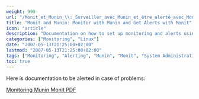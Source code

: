 ```yaml
---
weight: 999
url: "/Monit_et_Munin_\\:_Surveiller_avec_Munin_et_être_alerté_avec_Monit/"
title: "Monit and Munin: Monitor with Munin and Get Alerts with Monit"
icon: "article"
description: "Documentation on how to set up monitoring and alerts using Munin and Monit."
categories: ["Monitoring", "Linux"]
date: "2007-05-13T21:25:00+02:00"
lastmod: "2007-05-13T21:25:00+02:00"
tags: ["Monitoring", "Alerting", "Munin", "Monit", "System Administration"]
toc: true
---
```


Here is documentation to be alerted in case of problems:

[Monitoring Munin Monit PDF](/pdf/monitoring_munin_monit.pdf)